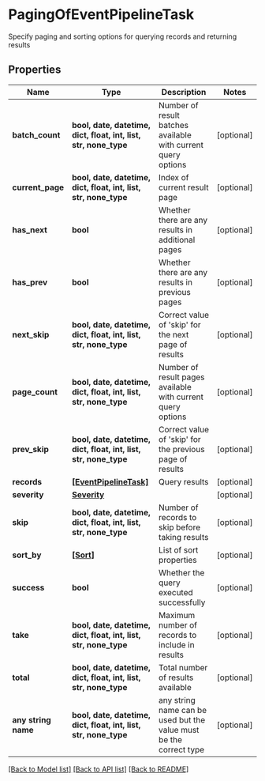 # PagingOfEventPipelineTask

Specify paging and sorting options for querying records and returning results

## Properties
Name | Type | Description | Notes
------------ | ------------- | ------------- | -------------
**batch_count** | **bool, date, datetime, dict, float, int, list, str, none_type** | Number of result batches available with current query options | [optional] 
**current_page** | **bool, date, datetime, dict, float, int, list, str, none_type** | Index of current result page | [optional] 
**has_next** | **bool** | Whether there are any results in additional pages | [optional] 
**has_prev** | **bool** | Whether there are any results in previous pages | [optional] 
**next_skip** | **bool, date, datetime, dict, float, int, list, str, none_type** | Correct value of &#39;skip&#39; for the next page of results | [optional] 
**page_count** | **bool, date, datetime, dict, float, int, list, str, none_type** | Number of result pages available with current query options | [optional] 
**prev_skip** | **bool, date, datetime, dict, float, int, list, str, none_type** | Correct value of &#39;skip&#39; for the previous page of results | [optional] 
**records** | [**[EventPipelineTask]**](EventPipelineTask.md) | Query results | [optional] 
**severity** | [**Severity**](Severity.md) |  | [optional] 
**skip** | **bool, date, datetime, dict, float, int, list, str, none_type** | Number of records to skip before taking results | [optional] 
**sort_by** | [**[Sort]**](Sort.md) | List of sort properties | [optional] 
**success** | **bool** | Whether the query executed successfully | [optional] 
**take** | **bool, date, datetime, dict, float, int, list, str, none_type** | Maximum number of records to include in results | [optional] 
**total** | **bool, date, datetime, dict, float, int, list, str, none_type** | Total number of results available | [optional] 
**any string name** | **bool, date, datetime, dict, float, int, list, str, none_type** | any string name can be used but the value must be the correct type | [optional]

[[Back to Model list]](../README.md#documentation-for-models) [[Back to API list]](../README.md#documentation-for-api-endpoints) [[Back to README]](../README.md)


